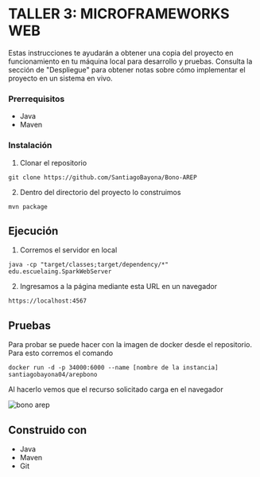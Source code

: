# TALLER 3: MICROFRAMEWORKS WEB

Estas instrucciones te ayudarán a obtener una copia del proyecto en funcionamiento en tu máquina local para desarrollo y pruebas. Consulta la sección de "Despliegue" para obtener notas sobre cómo implementar el proyecto en un sistema en vivo.

### Prerrequisitos
- Java
- Maven

### Instalación

1. Clonar el repositorio

```
git clone https://github.com/SantiagoBayona/Bono-AREP
```

2. Dentro del directorio del proyecto lo construimos

```
mvn package
```

## Ejecución

1. Corremos el servidor en local

```
java -cp "target/classes;target/dependency/*" edu.escuelaing.SparkWebServer
```

2. Ingresamos a la página mediante esta URL en un navegador

```
https://localhost:4567
```
## Pruebas

Para probar se puede hacer con la imagen de docker desde el repositorio. Para esto corremos el comando

```
docker run -d -p 34000:6000 --name [nombre de la instancia] santiagobayona04/arepbono
```
Al hacerlo vemos que el recurso solicitado carga en el navegador

![bono arep](https://github.com/SantiagoBayona/Bono-AREP/assets/64861204/d498f832-07db-4b2f-9b78-7df81dece4ad)

## Construido con

* Java
* Maven
* Git
